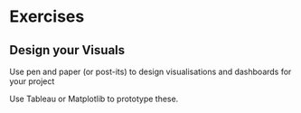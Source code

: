 # Exercises

## Design your Visuals

Use pen and paper \(or post-its\) to design visualisations and dashboards for your project

Use Tableau or Matplotlib to prototype these.

